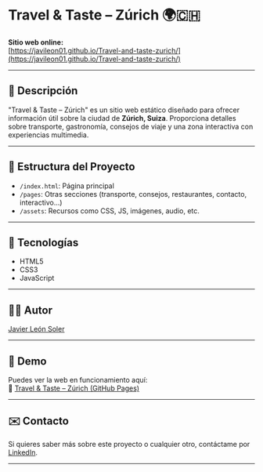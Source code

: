 # Travel & Taste – Zúrich 🌍🇨🇭

**Sitio web online:**  
[https://javileon01.github.io/Travel-and-taste-zurich/](https://javileon01.github.io/Travel-and-taste-zurich/)

---

## 📖 Descripción
"Travel & Taste – Zúrich" es un sitio web estático diseñado para ofrecer información útil sobre la ciudad de **Zúrich, Suiza**. Proporciona detalles sobre transporte, gastronomía, consejos de viaje y una zona interactiva con experiencias multimedia.

---

## 📂 Estructura del Proyecto

- `/index.html`: Página principal
- `/pages`: Otras secciones (transporte, consejos, restaurantes, contacto, interactivo...)
- `/assets`: Recursos como CSS, JS, imágenes, audio, etc.

---

## 🚀 Tecnologías

- HTML5
- CSS3
- JavaScript

---

## 👨‍💻 Autor

[Javier León Soler](https://www.linkedin.com/in/javier-le%C3%B3n-soler-2675012a9/)

---

## 📸 Demo

Puedes ver la web en funcionamiento aquí:  
🔗 [Travel & Taste – Zúrich (GitHub Pages)](https://javileon01.github.io/Travel-and-taste-zurich/)

---

## ✉️ Contacto

Si quieres saber más sobre este proyecto o cualquier otro, contáctame por [LinkedIn](https://www.linkedin.com/in/javier-le%C3%B3n-soler-2675012a9/).

---

